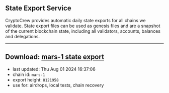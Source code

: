 ## State Export Service
CryptoCrew provides automatic daily state exports for all chains we validate. State export files can be used as genesis files and are a snapshot of the current blockchain state, including all validators, accounts, balances and delegations.

---
**Download: [mars-1 state export](https://dl-eu2.ccvalidators.com/SERVICE/mars/mars-1_export_8121958.json)**
---

- last updated: Thu Aug 01 2024 16:37:06
- chain id: `mars-1`
- export height: `8121958`
- use for: airdrops, local tests, chain recovery
